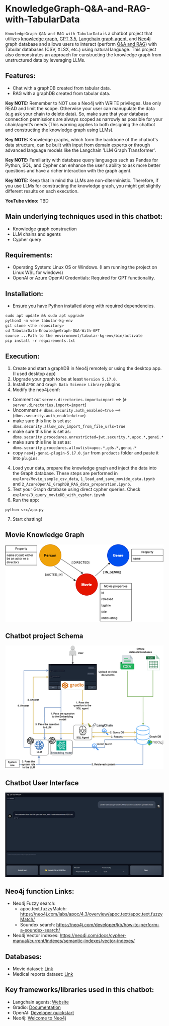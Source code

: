 # KnowledgeGraph-Q&A-and-RAG-with-TabularData

`KnowledgeGraph-Q&A-and-RAG-with-TabularData` is a chatbot project that utilizes <u>knowledge graph</u>, <u>GPT 3.5</u>, <u>Langchain graph agent</u>, and <u>Neo4j</u> graph database and allows users to interact (perform <u>Q&A and RAG</u>) with Tabular databases (CSV, XLSX, etc.) using natural language. This project also demonstrates an approach for cunstructing the knowledge graph from unstructured data by leveraging LLMs.

## Features:
- Chat with a graphDB created from tabular data.
- RAG with a graphDB created from tabular data.

**Key NOTE:** Remember to NOT use a Neo4j with WRITE privileges. Use only READ and limit the scope. Otherwise your user can manupulate the data (e.g ask your chain to delete data). So, make sure that your database connection permissions are always scoped as narrowly as possible for your chain/agent’s needs (This warning applies to both designing the chatbot and constructing the knowledge graph using LLMs).

**Key NOTE:** Knowledge graphs, which form the backbone of the chatbot's data structure, can be built with input from domain experts or through advanced language models like the Langchain 'LLM Graph Transformer'. 

**Key NOTE:** Familiarity with database query languages such as Pandas for Python, SQL, and Cypher can enhance the user's ability to ask more better questions and have a richer interaction with the graph agent.

**Key NOTE:** Keep that in mind tha LLMs are non-diterministic. Therefore, if you use LLMs for constructing the knowledge graph, you might get slightly different results on each execution.


**YouTube video:** TBD

## Main underlying techniques used in this chatbot:
- Knowledge graph construction
- LLM chains and agents
- Cypher query

## Requirements:
- Operating System: Linux OS or Windows. (I am running the project on Linux WSL for windows)
- OpenAI or Azure OpenAI Credentials: Required for GPT functionality.

## Installation:
- Ensure you have Python installed along with required dependencies.
```
sudo apt update && sudo apt upgrade
python3 -m venv tabular-kg-env
git clone <the repository>
cd TabularData-KnowledgeGraph-Q&A-With-GPT
source ...Path to the environment/tabular-kg-env/bin/activate
pip install -r requirements.txt
```

## Execution:
1. Create and start a graphDB in Neo4j remotely or using the desktop app. (I used desktop app)
2. Upgrade your graph to be at least `Version 5.17.0`.
3. Install `APOC` and `Graph Data Science Library` plugins.
4. Modify the neo4j.conf:
  - Comment out `server.directories.import=import` ==> (`# server.directories.import=import`)
  - Uncomment `# dbms.security.auth_enabled=true` ==> (`dbms.security.auth_enabled=true`)
  - make sure this line is set as: `dbms.security.allow_csv_import_from_file_urls=true`
  - make sure this line is set as: `dbms.security.procedures.unrestricted=jwt.security.*,apoc.*,genai.*`
  - make sure this line is set as: `dbms.security.procedures.allowlist=apoc.*,gds.*,genai.*`
  - copy `neo4j-genai-plugin-5.17.0.jar` from `products` folder and paste it into `plugins`.

4. Load your data, prepare the knowledge graph and inject the data into the Graph database. These steps are performed in `explore/Movie_sample_csv_data`, `1_load_and_save_movide_data.ipynb` and `2_AzureOpenAI_GraphDB_RAG_data_preparation.ipynb`.
5. Test your Graph database using direct cypher queries. Check `explore/3_query_movieDB_with_cypher.ipynb`
6. Run the app:
```
python src/app.py
```
7. Start chatting!

## Movie Knowledge Graph
<div align="center">
  <img src="images/movie_KnowledgeGraph.png" alt="movie_KnowledgeGraph">
</div>

## Chatbot project Schema
<div align="center">
  <img src="images/project_schema.png" alt="Schema">
</div>

## Chatbot User Interface
<div align="center">
  <img src="images/UI.png" alt="ChatBot_UI">
</div>

## Neo4j function Links:
- Neo4j Fuzzy search:
    - apoc.text.fuzzyMatch: https://neo4j.com/labs/apoc/4.3/overview/apoc.text/apoc.text.fuzzyMatch/
    - Soundex search: https://neo4j.com/developer/kb/how-to-perform-a-soundex-search/
- Neo4j Vector indexes: https://neo4j.com/docs/cypher-manual/current/indexes/semantic-indexes/vector-indexes/

## Databases:
- Movie dataset: [Link](https://raw.githubusercontent.com/tomasonjo/blog-datasets/main/movies/movies_small.csv)
- Medical reports dataset: [Link](https://github.com/neo4j-partners/neo4j-generative-ai-azure/tree/main/ingestion/data)

## Key frameworks/libraries used in this chatbot:
- Langchain agents: [Website](https://python.langchain.com/docs/use_cases/graph/quickstart/)
- Gradio: [Documentation](https://www.gradio.app/docs/interface)
- OpenAI: [Developer quickstart](https://platform.openai.com/docs/quickstart?context=python)
- Neo4j: [Welcome to Neo4j](https://neo4j.com/docs/getting-started/)